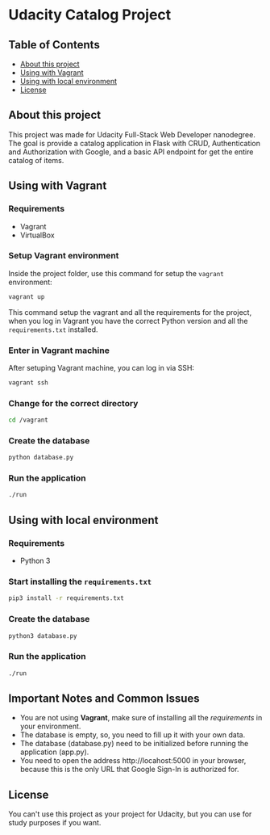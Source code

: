 # Udacity Catalog Project

## Table of Contents

- [About this project](#about)
- [Using with Vagrant](#using-vagrant)
- [Using with local environment](#using-local)
- [License](#license)


## About this project
This project was made for Udacity Full-Stack Web Developer nanodegree. The goal is provide a catalog application in Flask with CRUD, Authentication and Authorization with Google, and a basic API endpoint for get the entire catalog of items.

<a name="using-vagrant"></a>
## Using with Vagrant

### Requirements
- Vagrant
- VirtualBox

### Setup Vagrant environment
Inside the project folder, use this command for setup the `vagrant` environment:
```bash
vagrant up
```
This command setup the vagrant and all the requirements for the project, when you log in Vagrant you have the correct Python version and all the `requirements.txt` installed.

### Enter in Vagrant machine
After setuping Vagrant machine, you can log in via SSH:
```bash
vagrant ssh
```

### Change for the correct directory
```bash
cd /vagrant
```

### Create the database
```bash
python database.py
```

### Run the application
```bash
./run
```

<a name="using-local"></a>
## Using with local environment

### Requirements
- Python 3

### Start installing the `requirements.txt`

```bash
pip3 install -r requirements.txt
```

### Create the database
```bash
python3 database.py
```

### Run the application
```bash
./run
```

## Important Notes and Common Issues
- You are not using **Vagrant**, make sure of installing all the *requirements* in your environment.
- The database is empty, so, you need to fill up it with your own data.
- The database (database.py) need to be initialized before running the application (app.py).
- You need to open the address http://locahost:5000 in your browser, because this is the only URL that Google Sign-In is authorized for.


<a name="license"></a>
## License
You can't use this project as your project for Udacity, but you can use for study purposes if you want.


